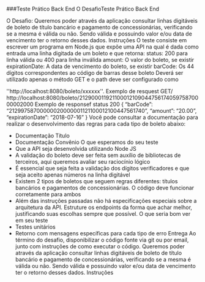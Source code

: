 
###Teste Prático Back End
O DesafioTeste Prático Back End

O Desafio:
Queremos poder através da aplicação consultar linhas digitáveis de boleto de título bancário
e pagamento de concessionárias, verificando se a mesma é válida ou não. Sendo válida e
possuindo valor e/ou data de vencimento ter o retorno desses dados.
Instruções
O teste consiste em escrever um programa em Node.js que expõe uma API na qual é dada
como entrada uma linha digitada de um boleto e que retorna:
status: 200 para linha válida ou 400 para linha inválida
amount: O valor do boleto, se existir
expirationDate: A data de vencimento do boleto, se existir
barCode: Os 44 dígitos correspondentes ao código de barras desse boleto
Deverá ser utilizado apenas o método GET e o path deve ser configurado como

''http://localhost:8080/boleto/xxxxxx''.
Exemplo de resquest
GET/ http://localhost:8080/boleto/21290001192110001210904475617405975870000002000
Exemplo de responsef
status 200
{
“barCode”: “21299758700000020000001121100012100447561740”,
“amount”: “20.00”,
“expirationDate”: “2018-07-16”
}
Você pode consultar a documentação para realizar o desenvolvimento das regras para cada
tipo de boleto abaixo:
- Documentação Título
- Documentação Convênio
O que esperamos do seu teste
- Que a API seja desenvolvida utilizando Node JS
- A validação do boleto deve ser feita sem auxílio de bibliotecas de terceiros, aqui
queremos avaliar seu raciocínio lógico
- É essencial que seja feita a validação dos dígitos verificadores e que seja aceito
apenas números na linha digitável
- Existem 2 tipos de boletos que seguem regras diferentes: títulos bancários e
pagamentos de concessionárias. O código deve funcionar corretamente para ambos
- Além das instruções passadas não há especificações especiais sobre a arquitetura
da API. Estruture os endpoints da forma que achar melhor, justificando suas
escolhas sempre que possível.
O que seria bom ver em seu teste
- Testes unitários
- Retorno com mensagens específicas para cada tipo de erro
Entrega
Ao término do desafio, disponibilizar o código fonte via git ou por email, junto com
instruções de como executar o código.
Queremos poder através da aplicação consultar linhas digitáveis de boleto de título bancário
e pagamento de concessionárias, verificando se a mesma é válida ou não. Sendo válida e
possuindo valor e/ou data de vencimento ter o retorno desses dados.
Instruções
